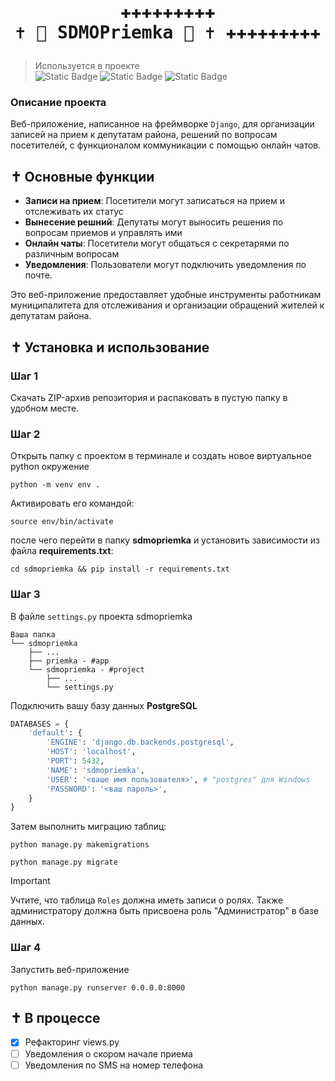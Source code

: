 # <pre align="center">✚✚✚✚✚✚✚✚✚ ✝︎ 🥳 SDMOPriemka 🥴 ✝︎ ✚✚✚✚✚✚✚✚✚</pre>
> Используется в проекте\
> ![Static Badge](https://img.shields.io/badge/язык%20python-bruh?style=for-the-badge&logo=python&logoColor=white&logoSize=auto&labelColor=green&color=black)
![Static Badge](https://img.shields.io/badge/%D1%84%D1%80%D0%B5%D0%B9%D0%BC%D0%B2%D0%BE%D1%80%D0%BA%20django-bruh?style=for-the-badge&logo=django&logoColor=red&logoSize=auto&labelColor=gold&color=black)
![Static Badge](https://img.shields.io/badge/%D0%B1%D0%B0%D0%B7%D0%B0%20%D0%B4%D0%B0%D0%BD%D0%BD%D1%8B%D1%85%20PostgreSQL-bruh?style=for-the-badge&logo=postgresql&logoColor=white&logoSize=auto&labelColor=%234169E1&color=black)

### Описание проекта
Веб-приложение, написанное на фреймворке `Django`, для организации записей на прием к депутатам района, решений по вопросам посетителей, с функционалом коммуникации с помощью онлайн чатов.
## ✝︎ Основные функции
- **Записи на прием**: Посетители могут записаться на прием и отслеживать их статус
- **Вынесение решний**: Депутаты могут выносить решения по вопросам приемов и управлять ими
- **Онлайн чаты**: Посетители могут общаться с секретарями по различным вопросам
- **Уведомления**: Пользователи могут подключить уведомления по почте. 

Это веб-приложение предоставляет удобные инструменты работникам муниципалитета для отслеживания и организации обращений жителей к депутатам района. 

## ✝︎ Установка и использование
### Шаг 1 
Скачать ZIP-архив репозитория и распаковать в пустую папку в удобном месте. 
### Шаг 2
Открыть папку с проектом в терминале и создать новое виртуальное python окружение
```
python -m venv env .
```

Активировать его командой: 
```
source env/bin/activate
```

после чего перейти в папку **sdmopriemka** и установить зависимости из файла **requirements.txt**:

```
cd sdmopriemka && pip install -r requirements.txt
```

### Шаг 3
В файле `settings.py` проекта sdmopriemka
```
Ваша папка
└── sdmopriemka
    ├── ...
    ├── priemka - #app
    └── sdmopriemka - #project
        ├── ...
        └── settings.py
```
Подключить вашу базу данных **PostgreSQL**
```python
DATABASES = {
    'default': {
        'ENGINE': 'django.db.backends.postgresql',
        'HOST': 'localhost',
        'PORT': 5432,
        'NAME': 'sdmopriemka',
        'USER': '<ваше имя пользователя>', # "postgres" для Windows
        'PASSWORD': '<ваш пароль>',
    }
}
```
Затем выполнить миграцию таблиц:
```
python manage.py makemigrations
```
```
python manage.py migrate
```

> [!IMPORTANT]
> Учтите, что таблица `Roles` должна иметь записи о ролях. Также администратору должна быть присвоена роль "Администратор" в базе данных. 


### Шаг 4
Запустить веб-приложение
```
python manage.py runserver 0.0.0.0:8000
```

## ✝︎ В процессе
- [x] Рефакторинг views.py
- [ ] Уведомления о скором начале приема
- [ ] Уведомления по SMS на номер телефона
